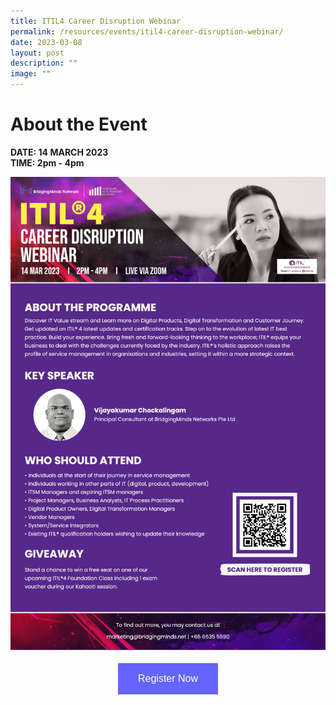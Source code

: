 ```yaml
---
title: ITIL4 Career Disruption Webinar
permalink: /resources/events/itil4-career-disruption-webinar/
date: 2023-03-08
layout: post
description: ""
image: ""
---
```

# About the Event
**DATE: 14 MARCH 2023**<br>
**TIME: 2pm - 4pm**

![ITIL Career Disruption Webinar eDM](/images/events/events/ITIL4%20Webinar%20(5G)%20eDM.jpg)


<style>
#register {
  background-color: #0000ff;
  border: none;
  color: white;
  padding: 16px 32px;
  text-align: center;
  font-size: 16px;
  margin: 4px 2px;
  opacity: 0.6;
  transition: 0.3s;
  display: inline-block;
  text-decoration: none;
  cursor: pointer;
}
</style>

<center><a href="https://us06web.zoom.us/webinar/register/WN_QcIbBXYXRgO4zknVgEbSuQ" target="_blank"><button class="btn" id="register">Register Now</button></a></center>